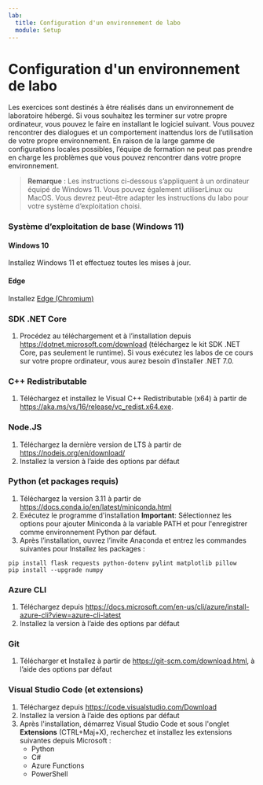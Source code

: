 ```yaml
---
lab:
  title: Configuration d'un environnement de labo
  module: Setup
---
```


# Configuration d'un environnement de labo

Les exercices sont destinés à être réalisés dans un environnement de laboratoire hébergé. Si vous souhaitez les terminer sur votre propre ordinateur, vous pouvez le faire en installant le logiciel suivant. Vous pouvez rencontrer des dialogues et un comportement inattendus lors de l’utilisation de votre propre environnement. En raison de la large gamme de configurations locales possibles, l’équipe de formation ne peut pas prendre en charge les problèmes que vous pouvez rencontrer dans votre propre environnement.

> **Remarque** : Les instructions ci-dessous s’appliquent à un ordinateur équipé de Windows 11. Vous pouvez également utiliserLinux ou MacOS. Vous devrez peut-être adapter les instructions du labo pour votre système d’exploitation choisi.

### Système d’exploitation de base (Windows 11)

#### Windows 10

Installez Windows 11 et effectuez toutes les mises à jour.

#### Edge

Installez [Edge (Chromium)](https://microsoft.com/edge)

### SDK .NET Core

1. Procédez au téléchargement et à l’installation depuis https://dotnet.microsoft.com/download (téléchargez le kit SDK .NET Core, pas seulement le runtime). Si vous exécutez les labos de ce cours sur votre propre ordinateur, vous aurez besoin d’installer .NET 7.0.

### C++ Redistributable

1. Téléchargez et installez le Visual C++ Redistributable (x64) à partir de https://aka.ms/vs/16/release/vc_redist.x64.exe.

### Node.JS

1. Téléchargez la dernière version de LTS à partir de https://nodejs.org/en/download/ 
2. Installez la version à l’aide des options par défaut

### Python (et packages requis)

1. Téléchargez la version 3.11 à partir de https://docs.conda.io/en/latest/miniconda.html 
2. Exécutez le programme d'installation **Important**: Sélectionnez les options pour ajouter Miniconda à la variable PATH et pour l'enregistrer comme environnement Python par défaut.
3. Après l’installation, ouvrez l’invite Anaconda et entrez les commandes suivantes pour Installez les packages : 

```
pip install flask requests python-dotenv pylint matplotlib pillow
pip install --upgrade numpy
```

### Azure CLI

1. Téléchargez depuis https://docs.microsoft.com/en-us/cli/azure/install-azure-cli?view=azure-cli-latest 
2. Installez la version à l’aide des options par défaut

### Git

1. Télécharger et Installez à partir de https://git-scm.com/download.html, à l’aide des options par défaut


### Visual Studio Code (et extensions)

1. Téléchargez depuis https://code.visualstudio.com/Download 
2. Installez la version à l’aide des options par défaut 
3. Après l'installation, démarrez Visual Studio Code et sous l'onglet **Extensions** (CTRL+Maj+X), recherchez et installez les extensions suivantes depuis Microsoft :
    - Python
    - C#
    - Azure Functions
    - PowerShell
